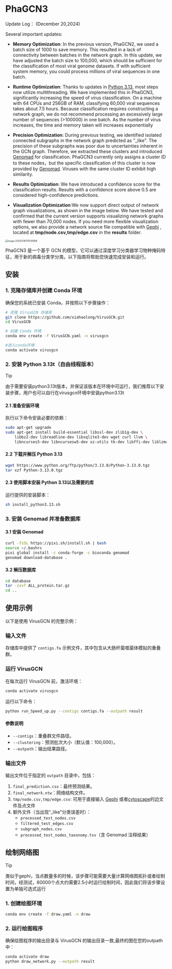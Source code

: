 # PhaGCN3 

Update Log： (December 20,2024)

Several important updates: 

* **Memory Optimization**: In the previous version, PhaGCN2, we used a batch size of 1000 to save memory. This resulted in a lack of connectivity between batches in the network graph. In this update, we have adjusted the batch size to 100,000, which should be sufficient for the classification of most viral genome datasets. If with sufficient system memory, you could process millions of viral sequences in one batch.

* **Runtime Optimization**: Thanks to updates in [Python 3.13](https://www.python.org/downloads/release/python-3130/?featured_on=pythonbytes), most steps now utilize multithreading. We have implemented this in PhaGCN3, significantly increasing the speed of virus classification. On a machine with 64 CPUs and 256GB of RAM, classifying 60,000 viral sequences takes about 7.5 hours. Because classification requires constructing a network graph, we do not recommend processing an excessively large number of sequences (>100000) in one batch. As the number of virus increases, the time and memory taken will increases exponentially
* **Precision Optimization**: During previous testing, we identified isolated connected subgraphs in the network graph predicted as "_like".  The precision of these subgraphs was poor due to uncertainties inherent in the GCN graph.  Therefore, we extracted these clusters and introduced [Genomad](https://github.com/apcamargo/genomad/) for classification.  PhaGCN3 currently only assigns a cluster ID to these nodes，but the specific classification of this cluster is now provided by [Genomad](https://github.com/apcamargo/genomad/). Viruses with the same cluster ID exhibit high similarity.
* **Results Optimization**: We have introduced a confidence score for the classification results.  Results with a confidence score above 0.5 are considered high-confidence predictions.
* **Visualization Optimization**:We now support direct output of network graph visualizations, as shown in the image below. We have tested and confirmed that the current version supports visualizing network graphs with fewer than 70,000 nodes. If you need more flexible visualization options, we also provide a network source file compatible with [Gephi](https://gephi.org/) , located at **tmp/node.csv,tmp/edge.csv** in the **results** folder.

<img src="https://wenguang.oss-cn-hangzhou.aliyuncs.com/figure/image-20241218170530956.png" alt="image-20241218170530956" style="zoom: 50%;" />

PhaGCN3 是一个基于 GCN 的模型，它可以通过深度学习分类器学习物种掩码特征，用于新的病毒分类学分类。以下指南将帮助您快速完成安装和运行。

## 安装

### 1. 克隆存储库并创建 Conda 环境

确保您的系统已安装 Conda，并按照以下步骤操作：

```bash
# 克隆 VirusGCN 存储库
git clone https://github.com/xiahaolong/VirusGCN.git
cd VirusGCN

# 创建 Conda 环境
conda env create -f VirusGCN.yaml -n virusgcn

#进入conda环境
conda activate virusgcn
```

### 2. 安装 Python 3.13t（自由线程版本）

> [!TIP]
>
> 由于需要安装python3.13t版本，并保证该版本在环境中可运行，我们推荐以下安装步骤，用户也可以自行在virusgcn环境中安装python3.13t



#### **2.1 准备安装环境**

执行以下命令安装必要的依赖：

```bash
sudo apt-get upgrade
sudo apt-get install build-essential libssl-dev zlib1g-dev \
    libbz2-dev libreadline-dev libsqlite3-dev wget curl llvm \
    libncurses5-dev libncursesw5-dev xz-utils tk-dev libffi-dev liblzma-dev
```

#### **2.2 下载并解压 Python 3.13**

```bash
wget https://www.python.org/ftp/python/3.13.0/Python-3.13.0.tgz
tar xzf Python-3.13.0.tgz
```

#### **2.3 使用脚本安装 Python 3.13以及需要的库**

运行提供的安装脚本：

```bash
sh install_python3.13.sh
```

### 3. 安装 Genomad 并准备数据库

#### **3.1 安装 Genomad**

```bash
curl -fsSL https://pixi.sh/install.sh | bash
source ~/.bashrc
pixi global install -c conda-forge -c bioconda genomad
genomad download-database .
```

#### **3.2 解压数据库**

```bash
cd database
tar -zxvf ALL_protein.tar.gz
cd ..
```

## 使用示例

以下是使用 VirusGCN 的完整示例：

### 输入文件

存储库中提供了 `contigs.fa` 示例文件，其中包含从大肠杆菌噬菌体模拟的重叠群。

### 运行 VirusGCN

在每次运行 VirusGCN 前，激活环境：

```bash
conda activate virusgcn
```

运行以下命令：

```bash
python run_Speed_up.py --contigs contigs.fa --outpath result
```

#### 参数说明

- `--contigs`：重叠群文件路径。
- `--clustering`：预测批次大小（默认值：100,000）。
- `--outpath`：输出结果路径。

### 输出文件

输出文件位于指定的 `outpath` 目录中，包括：

1. `final_prediction.csv`：最终预测结果。
2. `final_network.ntw`：网络结构文件。
3. `tmp/node.csv,tmp/edge.csv`: 可用于直接输入 [Gephi](https://gephi.org/) 或者[cytoscape](https://cytoscape.org/)的边文件及点文件
4. 额外文件（当出现“_like”分类误差时）：
   - `processed_test_nodes.csv`
   - `filtered_test_edges.csv`
   - `subgraph_nodes.csv`
   - `processed_test_nodes_taxonomy.tsv`（含 Genomad 注释结果）

## 绘制网络图

> [!TIP]
>
> 类似于gephi，当点数量多的时候，该步骤可能需要大量计算网络图拓扑或者绘制时间，经测试，60000个点大约需要2.5小时运行绘制时间，因此我们将该步骤设置为单独可选式运行



### 1. 创建绘图环境

```bash
conda env create -f draw.yaml -n draw
```

### 2. 运行绘图程序

确保绘图程序的输出目录与 VirusGCN 的输出目录一致,最终的图在您的outpath中：

```bash
conda activate draw
python draw_network.py --outpath result
```

